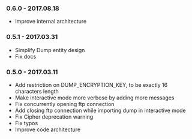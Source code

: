 ### 0.6.0 - 2017.08.18

- Improve internal architecture

### 0.5.1 - 2017.03.31

- Simplify Dump entity design
- Fix docs

### 0.5.0 - 2017.03.11

- Add restriction on DUMP_ENCRYPTION_KEY, to be exactly 16 characters length 
- Make interactive mode more verbose by adding more messages
- Fix concurrently opening ftp connection
- Add closing ftp connection while importing dump in interactive mode
- Fix Cipher deprecation warning
- Fix typos
- Improve code architecture
